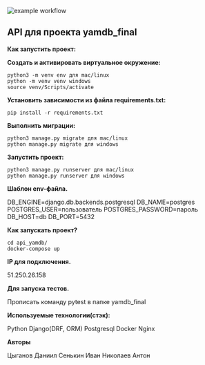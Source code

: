 ![example workflow](https://github.com/Munkushi/yamdb_final/actions/workflows/yamdb_workflow.yml/badge.svg)

## API для проекта yamdb_final

**Как запустить проект:**

**Создать и активировать виртуальное окружение:**

```
python3 -m venv env для mac/linux
python -m venv venv windows
source venv/Scripts/activate
```

**Установить зависимости из файла requirements.txt:**

```
pip install -r requirements.txt
```

**Выполнить миграции:**

```
python3 manage.py migrate для mac/linux
python manage.py migrate для windows
```

**Запустить проект:**

```
python3 manage.py runserver для mac/linux
python manage.py runserver для windows
```


**Шаблон env-файла.**

DB_ENGINE=django.db.backends.postgresql 
DB_NAME=postgres 
POSTGRES_USER=пользователь 
POSTGRES_PASSWORD=пароль 
DB_HOST=db 
DB_PORT=5432

**Как запускать проект?**

```
cd api_yamdb/
docker-compose up
```

**IP для подключения.**

 51.250.26.158


**Для запуска тестов.**

Прописать команду pytest в папке yamdb_final


**Используемые технологии(стэк):**

Python
Django(DRF, ORM)
Postgresql
Docker
Nginx

**Авторы**

Цыганов Даниил
Сенькин Иван
Николаев Антон
